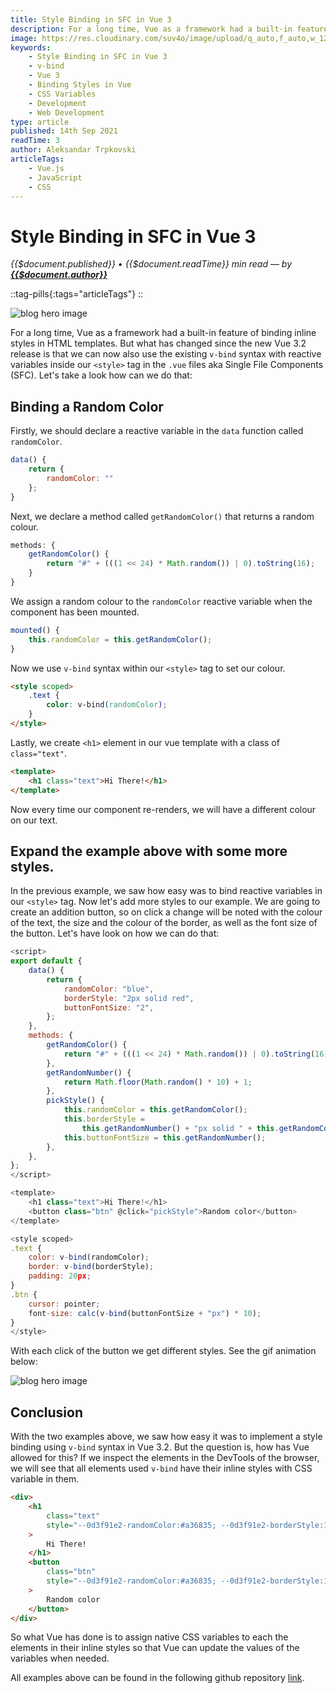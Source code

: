 ```yaml
---
title: Style Binding in SFC in Vue 3
description: For a long time, Vue as a framework had a built-in feature of binding inline styles in HTML templates. But what has changed since the new Vue 3.2 release is that we can now also use the existing v-bind syntax with reactive variables inside our <style> tag in the .vue files aka Single File Components (SFC). Let's take a look how can we do that. With the two examples above, we saw how easy it was to implement a style binding using v-bind syntax in Vue 3.2. But the question is, how has Vue allowed for this? If we inspect the elements in the DevTools of the browser, we will see that all elements used v-bind have their inline styles with CSS variable in them.
image: https://res.cloudinary.com/suv4o/image/upload/q_auto,f_auto,w_1200,e_sharpen:100/v1631578776/blog/style-binding-in-sfc-in-vue-3/style-binding-in-sfc-in-vue-3
keywords:
    - Style Binding in SFC in Vue 3
    - v-bind
    - Vue 3
    - Binding Styles in Vue
    - CSS Variables
    - Development
    - Web Development
type: article
published: 14th Sep 2021
readTime: 3
author: Aleksandar Trpkovski
articleTags:
    - Vue.js
    - JavaScript
    - CSS
---
```


# Style Binding in SFC in Vue 3

_{{$document.published}} • {{$document.readTime}} min read — by **[{{$document.author}}](/)**_

::tag-pills{:tags="articleTags"}
::

![blog hero image](https://res.cloudinary.com/suv4o/image/upload/q_auto,f_auto,w_750,e_sharpen:100/v1631578776/blog/style-binding-in-sfc-in-vue-3/style-binding-in-sfc-in-vue-3)

For a long time, Vue as a framework had a built-in feature of binding inline styles in HTML templates. But what has changed since the new Vue 3.2 release is that we can now also use the existing `v-bind` syntax with reactive variables inside our `<style>` tag in the `.vue` files aka Single File Components (SFC). Let's take a look how can we do that:

## Binding a Random Color

Firstly, we should declare a reactive variable in the `data` function called `randomColor`.

```js
data() {
    return {
        randomColor: ""
    };
}
```

Next, we declare a method called `getRandomColor()` that returns a random colour.

```js
methods: {
    getRandomColor() {
        return "#" + (((1 << 24) * Math.random()) | 0).toString(16);
    }
}
```

We assign a random colour to the `randomColor` reactive variable when the component has been mounted.

```js
mounted() {
    this.randomColor = this.getRandomColor();
}
```

Now we use `v-bind` syntax within our `<style>` tag to set our colour.

```html
<style scoped>
    .text {
        color: v-bind(randomColor);
    }
</style>
```

Lastly, we create `<h1>` element in our vue template with a class of `class="text"`.

```html
<template>
    <h1 class="text">Hi There!</h1>
</template>
```

Now every time our component re-renders, we will have a different colour on our text.

## Expand the example above with some more styles.

In the previous example, we saw how easy was to bind reactive variables in our `<style>` tag. Now let's add more styles to our example. We are going to create an addition button, so on click a change will be noted with the colour of the text, the size and the colour of the border, as well as the font size of the button. Let's have look on how we can do that:

```js
<script>
export default {
    data() {
        return {
            randomColor: "blue",
            borderStyle: "2px solid red",
            buttonFontSize: "2",
        };
    },
    methods: {
        getRandomColor() {
            return "#" + (((1 << 24) * Math.random()) | 0).toString(16);
        },
        getRandomNumber() {
            return Math.floor(Math.random() * 10) + 1;
        },
        pickStyle() {
            this.randomColor = this.getRandomColor();
            this.borderStyle =
                this.getRandomNumber() + "px solid " + this.getRandomColor();
            this.buttonFontSize = this.getRandomNumber();
        },
    },
};
</script>

<template>
    <h1 class="text">Hi There!</h1>
    <button class="btn" @click="pickStyle">Random color</button>
</template>

<style scoped>
.text {
    color: v-bind(randomColor);
    border: v-bind(borderStyle);
    padding: 20px;
}
.btn {
    cursor: pointer;
    font-size: calc(v-bind(buttonFontSize + "px") * 10);
}
</style>
```

With each click of the button we get different styles. See the gif animation below:

![blog hero image](https://res.cloudinary.com/suv4o/image/upload/c_scale,f_auto,w_750/v1631578836/blog/style-binding-in-sfc-in-vue-3/style-binding-random-colour)

## Conclusion

With the two examples above, we saw how easy it was to implement a style binding using `v-bind` syntax in Vue 3.2. But the question is, how has Vue allowed for this? If we inspect the elements in the DevTools of the browser, we will see that all elements used `v-bind` have their inline styles with CSS variable in them.

```html
<div>
    <h1
        class="text"
        style="--0d3f91e2-randomColor:#a36835; --0d3f91e2-borderStyle:10px solid #3e58fa; --0d3f91e2-buttonFontSize____px_:5px;"
    >
        Hi There!
    </h1>
    <button
        class="btn"
        style="--0d3f91e2-randomColor:#a36835; --0d3f91e2-borderStyle:10px solid #3e58fa; --0d3f91e2-buttonFontSize____px_:5px;"
    >
        Random color
    </button>
</div>
```

So what Vue has done is to assign native CSS variables to each the elements in their inline styles so that Vue can update the values of the variables when needed.

All examples above can be found in the following github repository [link](https://github.com/Suv4o/style-binding-in-single-file-component-in-vue-3).

